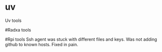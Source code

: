 # uv
Uv tools

#Radxa tools

#Rpi tools
Ssh agent was stuck with different files and keys. Was not adding github to known hosts. Fixed in pain.
